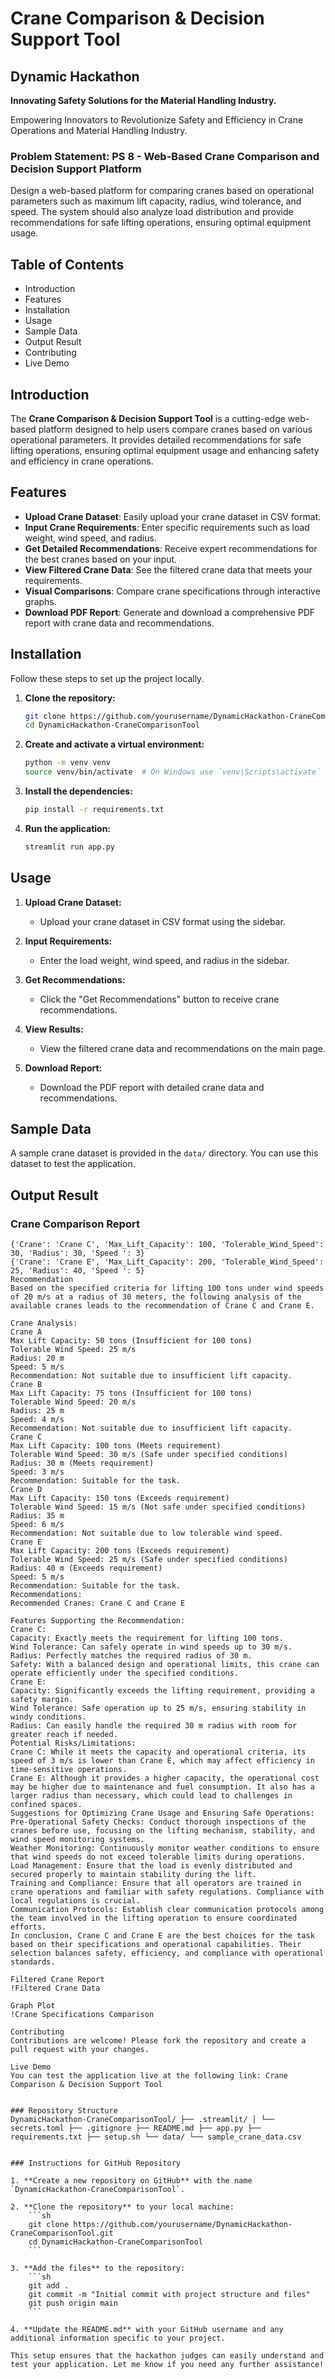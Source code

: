 # Crane Comparison & Decision Support Tool

## Dynamic Hackathon
**Innovating Safety Solutions for the Material Handling Industry.**

Empowering Innovators to Revolutionize Safety and Efficiency in Crane Operations and Material Handling Industry.

### Problem Statement: PS 8 - Web-Based Crane Comparison and Decision Support Platform
Design a web-based platform for comparing cranes based on operational parameters such as maximum lift capacity, radius, wind tolerance, and speed. The system should also analyze load distribution and provide recommendations for safe lifting operations, ensuring optimal equipment usage.

## Table of Contents
- Introduction
- Features
- Installation
- Usage
- Sample Data
- Output Result
- Contributing
- Live Demo

## Introduction
The **Crane Comparison & Decision Support Tool** is a cutting-edge web-based platform designed to help users compare cranes based on various operational parameters. It provides detailed recommendations for safe lifting operations, ensuring optimal equipment usage and enhancing safety and efficiency in crane operations.

## Features
- **Upload Crane Dataset**: Easily upload your crane dataset in CSV format.
- **Input Crane Requirements**: Enter specific requirements such as load weight, wind speed, and radius.
- **Get Detailed Recommendations**: Receive expert recommendations for the best cranes based on your input.
- **View Filtered Crane Data**: See the filtered crane data that meets your requirements.
- **Visual Comparisons**: Compare crane specifications through interactive graphs.
- **Download PDF Report**: Generate and download a comprehensive PDF report with crane data and recommendations.

## Installation
Follow these steps to set up the project locally.

1. **Clone the repository:**
    ```sh
    git clone https://github.com/yourusername/DynamicHackathon-CraneComparisonTool.git
    cd DynamicHackathon-CraneComparisonTool
    ```

2. **Create and activate a virtual environment:**
    ```sh
    python -m venv venv
    source venv/bin/activate  # On Windows use `venv\Scripts\activate`
    ```

3. **Install the dependencies:**
    ```sh
    pip install -r requirements.txt
    ```

4. **Run the application:**
    ```sh
    streamlit run app.py
    ```

## Usage
1. **Upload Crane Dataset:**
    - Upload your crane dataset in CSV format using the sidebar.

2. **Input Requirements:**
    - Enter the load weight, wind speed, and radius in the sidebar.

3. **Get Recommendations:**
    - Click the "Get Recommendations" button to receive crane recommendations.

4. **View Results:**
    - View the filtered crane data and recommendations on the main page.

5. **Download Report:**
    - Download the PDF report with detailed crane data and recommendations.

## Sample Data
A sample crane dataset is provided in the `data/` directory. You can use this dataset to test the application.

## Output Result
### Crane Comparison Report
```plaintext
{'Crane': 'Crane C', 'Max_Lift_Capacity': 100, 'Tolerable_Wind_Speed': 30, 'Radius': 30, 'Speed ': 3}
{'Crane': 'Crane E', 'Max_Lift_Capacity': 200, 'Tolerable_Wind_Speed': 25, 'Radius': 40, 'Speed ': 5}
Recommendation
Based on the specified criteria for lifting 100 tons under wind speeds of 20 m/s at a radius of 30 meters, the following analysis of the available cranes leads to the recommendation of Crane C and Crane E.

Crane Analysis:
Crane A
Max Lift Capacity: 50 tons (Insufficient for 100 tons)
Tolerable Wind Speed: 25 m/s
Radius: 20 m
Speed: 5 m/s
Recommendation: Not suitable due to insufficient lift capacity.
Crane B
Max Lift Capacity: 75 tons (Insufficient for 100 tons)
Tolerable Wind Speed: 20 m/s
Radius: 25 m
Speed: 4 m/s
Recommendation: Not suitable due to insufficient lift capacity.
Crane C
Max Lift Capacity: 100 tons (Meets requirement)
Tolerable Wind Speed: 30 m/s (Safe under specified conditions)
Radius: 30 m (Meets requirement)
Speed: 3 m/s
Recommendation: Suitable for the task.
Crane D
Max Lift Capacity: 150 tons (Exceeds requirement)
Tolerable Wind Speed: 15 m/s (Not safe under specified conditions)
Radius: 35 m
Speed: 6 m/s
Recommendation: Not suitable due to low tolerable wind speed.
Crane E
Max Lift Capacity: 200 tons (Exceeds requirement)
Tolerable Wind Speed: 25 m/s (Safe under specified conditions)
Radius: 40 m (Exceeds requirement)
Speed: 5 m/s
Recommendation: Suitable for the task.
Recommendations:
Recommended Cranes: Crane C and Crane E

Features Supporting the Recommendation:
Crane C:
Capacity: Exactly meets the requirement for lifting 100 tons.
Wind Tolerance: Can safely operate in wind speeds up to 30 m/s.
Radius: Perfectly matches the required radius of 30 m.
Safety: With a balanced design and operational limits, this crane can operate efficiently under the specified conditions.
Crane E:
Capacity: Significantly exceeds the lifting requirement, providing a safety margin.
Wind Tolerance: Safe operation up to 25 m/s, ensuring stability in windy conditions.
Radius: Can easily handle the required 30 m radius with room for greater reach if needed.
Potential Risks/Limitations:
Crane C: While it meets the capacity and operational criteria, its speed of 3 m/s is lower than Crane E, which may affect efficiency in time-sensitive operations.
Crane E: Although it provides a higher capacity, the operational cost may be higher due to maintenance and fuel consumption. It also has a larger radius than necessary, which could lead to challenges in confined spaces.
Suggestions for Optimizing Crane Usage and Ensuring Safe Operations:
Pre-Operational Safety Checks: Conduct thorough inspections of the cranes before use, focusing on the lifting mechanism, stability, and wind speed monitoring systems.
Weather Monitoring: Continuously monitor weather conditions to ensure that wind speeds do not exceed tolerable limits during operations.
Load Management: Ensure that the load is evenly distributed and secured properly to maintain stability during the lift.
Training and Compliance: Ensure that all operators are trained in crane operations and familiar with safety regulations. Compliance with local regulations is crucial.
Communication Protocols: Establish clear communication protocols among the team involved in the lifting operation to ensure coordinated efforts.
In conclusion, Crane C and Crane E are the best choices for the task based on their specifications and operational capabilities. Their selection balances safety, efficiency, and compliance with operational standards.

Filtered Crane Report
!Filtered Crane Data

Graph Plot
!Crane Specifications Comparison

Contributing
Contributions are welcome! Please fork the repository and create a pull request with your changes.

Live Demo
You can test the application live at the following link: Crane Comparison & Decision Support Tool


### Repository Structure
DynamicHackathon-CraneComparisonTool/ ├── .streamlit/ │ └── secrets.toml ├── .gitignore ├── README.md ├── app.py ├── requirements.txt ├── setup.sh └── data/ └── sample_crane_data.csv


### Instructions for GitHub Repository

1. **Create a new repository on GitHub** with the name `DynamicHackathon-CraneComparisonTool`.

2. **Clone the repository** to your local machine:
    ```sh
    git clone https://github.com/yourusername/DynamicHackathon-CraneComparisonTool.git
    cd DynamicHackathon-CraneComparisonTool
    ```

3. **Add the files** to the repository:
    ```sh
    git add .
    git commit -m "Initial commit with project structure and files"
    git push origin main
    ```

4. **Update the README.md** with your GitHub username and any additional information specific to your project.

This setup ensures that the hackathon judges can easily understand and test your application. Let me know if you need any further assistance!
